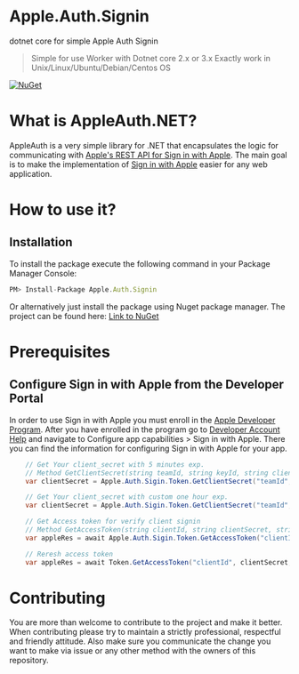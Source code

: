 # Apple.Auth.Signin
dotnet core for simple Apple Auth Signin
> Simple for use
> Worker with Dotnet core 2.x or 3.x
> Exactly work in Unix/Linux/Ubuntu/Debian/Centos OS

[![NuGet](https://img.shields.io/badge/nuget-v1.0.1-blue)](https://www.nuget.org/packages/Apple.Auth.Signin/)

# What is AppleAuth.NET?
AppleAuth is a very simple library for .NET that encapsulates the logic for communicating with [Apple's REST API for Sign in with Apple](https://developer.apple.com/documentation/sign_in_with_apple/sign_in_with_apple_rest_api).
The main goal is to make the implementation of [Sign in with Apple](https://developer.apple.com/sign-in-with-apple/) easier for any web application.

# How to use it?
## Installation
To install the package execute the following command in your Package Manager Console:
```javascript
PM> Install-Package Apple.Auth.Signin
```
Or alternatively just install the package using Nuget package manager. The project can be found here:
[Link to NuGet](https://www.nuget.org/packages/Apple.Auth.Signin/)

# Prerequisites
## Configure Sign in with Apple from the Developer Portal
In order to use Sign in with Apple you must enroll in the [Apple Developer Program](https://developer.apple.com/programs/enroll/).
After you have enrolled in the program go to [Developer Account Help](https://help.apple.com/developer-account/) and navigate to Configure app capabilities > Sign in with Apple.
There you can find the information for configuring Sign in with Apple for your app.

```c#
    // Get Your client_secret with 5 minutes exp.
    // Method GetClientSecret(string teamId, string keyId, string clientId, string authKeyPath, int expAt = 5);
    var clientSecret = Apple.Auth.Sigin.Token.GetClientSecret("teamId", "keyId", "clientId", "authKeyPath.p8");

    // Get Your client_secret with custom one hour exp.
    var clientSecret = Apple.Auth.Sigin.Token.GetClientSecret("teamId", "keyId", "clientId", "authKeyPath.p8", 60);

    // Get Access token for verify client signin
    // Method GetAccessToken(string clientId, string clientSecret, string grantType = "authorization_code|refresh_token", string code = null, string refreshToken = null, string redirectUri = null);
    var appleRes = await Apple.Auth.Sigin.Token.GetAccessToken("clientId", clientSecret, "authorization_code", "yourClientCode");

    // Reresh access token
    var appleRes = await Token.GetAccessToken("clientId", clientSecret, "refresh_token", null, "refreshToken");
```
# Contributing

You are more than welcome to contribute to the project and make it better. When contributing please try to maintain a strictly professional, respectful and friendly attitude. Also make sure you communicate the change you want to make via issue or any other method with the owners of this repository.
